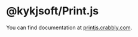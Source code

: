 # @kykjsoft/Print.js

You can find documentation at [printjs.crabbly.com](http://printjs.crabbly.com/#documentation).
